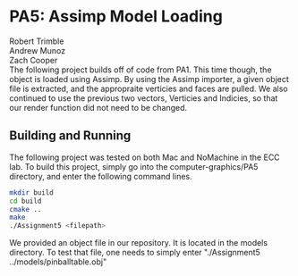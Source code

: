 # PA5: Assimp Model Loading

Robert Trimble  
Andrew Munoz  
Zach Cooper  
The following project builds off of code from PA1. This time though, the object is loaded using Assimp. By using the Assimp importer, a given object file is extracted, and the appropraite verticies and faces are pulled. We also continued to use the previous two vectors, Verticies and Indicies, so that our render function did not need to be changed.  


## Building and Running
The following project was tested on both Mac and NoMachine in the ECC lab. To build this project, simply go into the computer-graphics/PA5 directory, and enter the following command lines.

```bash
mkdir build
cd build
cmake ..
make
./Assignment5 <filepath>
```
  
We provided an object file in our repository. It is located in the models directory. To test that file, one needs to simply enter "./Assignment5 ../models/pinballtable.obj"
